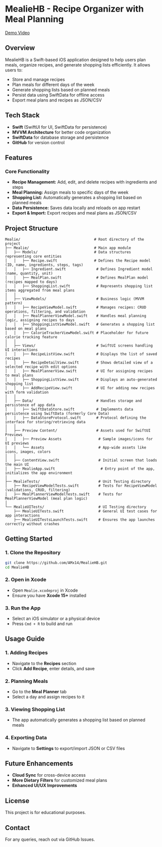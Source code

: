# MealieHB - Recipe Organizer with Meal Planning  
[Demo Video](https://drive.google.com/file/d/1Qe-yq_Mj1_QwmTXcrGsJDYQp3ETzhtsf/view?usp=sharing)  

## Overview  
MealieHB is a Swift-based iOS application designed to help users plan meals, organize recipes, and generate shopping lists efficiently. It allows users to:


- Store and manage recipes
- Plan meals for different days of the week
- Generate shopping lists based on planned meals
- Persist data using SwiftData for offline access
- Export meal plans and recipes as JSON/CSV

## Tech Stack

- **Swift** (SwiftUI for UI, SwiftData for persistence)
- **MVVM Architecture** for better code organization
- **SwiftData** for database storage and persistence
- **GitHub** for version control

## Features

### Core Functionality
- **Recipe Management:** Add, edit, and delete recipes with ingredients and steps
- **Meal Planning:** Assign meals to specific days of the week
- **Shopping List:** Automatically generates a shopping list based on planned meals
- **Data Persistence:** Saves data locally and reloads on app restart
- **Export & Import:** Export recipes and meal plans as JSON/CSV

## Project Structure

```
Mealie/                                  # Root directory of the project
├── Mealie/                              # Main app module
│   ├── Models/                          # Data structures representing core entities
│   │   ├── Recipe.swift                 # Defines the Recipe model (ID, name, ingredients, steps, tags)
│   │   ├── Ingredient.swift              # Defines Ingredient model (name, quantity, unit)
│   │   ├── MealPlan.swift                # Defines MealPlan model (recipes mapped to days)
│   │   ├── ShoppingList.swift            # Represents shopping list items aggregated from meal plans
│   │
│   ├── ViewModels/                       # Business logic (MVVM pattern)
│   │   ├── RecipeViewModel.swift         # Manages recipes: CRUD operations, filtering, and validation
│   │   ├── MealPlannerViewModel.swift    # Handles meal planning logic, assigning recipes to days
│   │   ├── ShoppingListViewModel.swift   # Generates a shopping list based on meal plans
│   │   ├── CalorieTrackerViewModel.swift # Placeholder for future calorie tracking feature
│   │
│   ├── Views/                            # SwiftUI screens handling UI interactions
│   │   ├── RecipeListView.swift          # Displays the list of saved recipes
│   │   ├── RecipeDetailView.swift        # Shows detailed view of a selected recipe with edit options
│   │   ├── MealPlannerView.swift         # UI for assigning recipes to meal plans
│   │   ├── ShoppingListView.swift        # Displays an auto-generated shopping list
│   │   ├── AddRecipeView.swift           # UI for adding new recipes with form validation
│   │
│   ├── Data/                             # Handles storage and persistence of app data
│   │   ├── SwiftDataStore.swift          # Implements data persistence using SwiftData (formerly Core Data)
│   │   ├── DataStoreProtocol.swift       # Protocol defining the interface for storing/retrieving data
│   │
│   ├── Preview Content/                  # Assets used for SwiftUI Previews
│   │   ├── Preview Assets                 # Sample images/icons for UI previews
│   │   └── Assets                         # App-wide assets like icons, images, colors
│   │
│   ├── ContentView.swift                  # Initial screen that loads the main UI
│   ├── MealieApp.swift                     # Entry point of the app, initializes the app environment
│
├── MealieTests/                           # Unit Testing directory
│   ├── RecipeViewModelTests.swift         # Tests for RecipeViewModel (validations, CRUD, filtering)
│   ├── MealPlannerViewModelTests.swift    # Tests for MealPlannerViewModel (meal plan logic)
│
└── MealieUITests/                         # UI Testing directory
    ├── MealieUITests.swift                # General UI test cases for app interactions
    ├── MealieUITestsLaunchTests.swift     # Ensures the app launches correctly without crashes

```

## Getting Started

### 1. Clone the Repository
```bash
git clone https://github.com/AMx14/MealieHB.git
cd MealieHB
```

### 2. Open in Xcode
- Open `Mealie.xcodeproj` in Xcode
- Ensure you have **Xcode 15+** installed

### 3. Run the App
- Select an iOS simulator or a physical device
- Press `Cmd + R` to build and run

## Usage Guide

### 1. Adding Recipes
- Navigate to the **Recipes** section
- Click **Add Recipe**, enter details, and save

### 2. Planning Meals
- Go to the **Meal Planner** tab
- Select a day and assign recipes to it

### 3. Viewing Shopping List
- The app automatically generates a shopping list based on planned meals

### 4. Exporting Data
- Navigate to **Settings** to export/import JSON or CSV files

## Future Enhancements

- **Cloud Sync** for cross-device access
- **More Dietary Filters** for customized meal plans
- **Enhanced UI/UX Improvements**

## License
This project is for educational purposes.

## Contact
For any queries, reach out via GitHub Issues.
